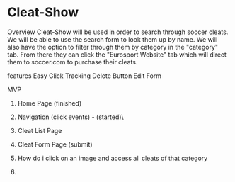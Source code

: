 # Cleat-Show

Overview
Cleat-Show will be used in order to search through soccer cleats. We will be able to use the search form to look them up by name. We will also have the option to filter through them by category in the "category" tab. From there they can click the "Eurosport Website" tab which will direct them to soccer.com to purchase their cleats.

features
Easy Click Tracking
Delete Button
Edit Form


MVP
1. Home Page (finished)
2. Navigation (click events) - (started)\
3. Cleat List Page
4. Cleat Form Page (submit)



1. How do i click on an image and access all cleats of that category
2. 
